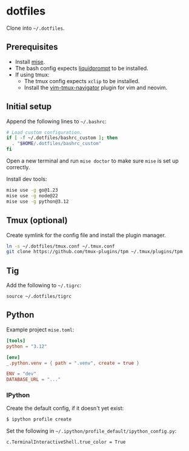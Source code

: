 # dotfiles

Clone into `~/.dotfiles`.

## Prerequisites

- Install [mise](https://mise.jdx.dev/).
- The bash config expects [liquidprompt](https://github.com/nojhan/liquidprompt) to be
  installed.
- If using tmux:
  - The tmux config expects `xclip` to be installed.
  - Install the [vim-tmux-navigator](https://github.com/christoomey/vim-tmux-navigator)
    plugin for vim and neovim.

## Initial setup

Append the following lines to `~/.bashrc`:

```sh
# Load custom configuration.
if [ -f ~/.dotfiles/bashrc_custom ]; then
  . "$HOME/.dotfiles/bashrc_custom"
fi
```

Open a new terminal and run `mise doctor` to make sure `mise` is set up correctly.

Install dev tools:

```sh
mise use -g go@1.23
mise use -g node@22
mise use -g python@3.12
```

## Tmux (optional)

Create symlink for the config file and install the plugin manager.

```sh
ln -s ~/.dotfiles/tmux.conf ~/.tmux.conf
git clone https://github.com/tmux-plugins/tpm ~/.tmux/plugins/tpm
```

## Tig

Add the following to `~/.tigrc`:

```
source ~/.dotfiles/tigrc
```

## Python

Example project `mise.toml`:

```toml
[tools]
python = "3.12"

[env]
_.python.venv = { path = ".venv", create = true }

ENV = "dev"
DATABASE_URL = "..."
```

### IPython

Create the default config, if it doesn't yet exist:

```bash
$ ipython profile create
```

Set the following in `~/.ipython/profile_default/ipython_config.py`:

```
c.TerminalInteractiveShell.true_color = True
```
